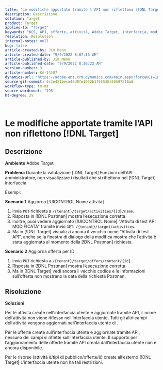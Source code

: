```yaml
---
title: "Le modifiche apportate tramite l’API non riflettono [!DNL Target]"
description: Descrizione
solution: Target
product: Target
applies-to: "Target"
keywords: "KCS, API, offerte, attività, Adobe Target, interfaccia, modifiche"
resolution: Resolution
internal-notes: null
bug: false
article-created-by: Jim Menn
article-created-date: "9/9/2022 8:07:16 AM"
article-published-by: Jim Menn
article-published-date: "9/9/2022 8:26:23 AM"
version-number: 3
article-number: KA-14507
dynamics-url: "https://adobe-ent.crm.dynamics.com/main.aspx?forceUCI=1&pagetype=entityrecord&etn=knowledgearticle&id=ccc21268-1630-ed11-9db1-0022480866ad"
source-git-commit: 0c3e421beca46d9fe1952b1f98538a50697216a0
workflow-type: tm+mt
source-wordcount: '198'
ht-degree: 2%

---
```


# Le modifiche apportate tramite l’API non riflettono [!DNL Target]

## Descrizione


<b>Ambiente</b>
Adobe Target

<b>Problema</b>
Durante la valutazione [!DNL Target] Funzioni dell’API amministratore, non visualizzare i risultati che si riflettono nel [!DNL Target] interfaccia.

Esempi:

<b>Scenario 1</b>
Aggiorna [!UICONTROL Nome attività]

1. Invia `PUT` richiesta a `/{tenant}/target/activities/{id}/name`.
2. Risposta in [!DNL Postman] mostra l’esecuzione corretta.
3. Inoltre, puoi vedere aggiornato [!UICONTROL Nome] &quot;Attività di test API MODIFICATA&quot; tramite invio `GET`: `/{tenant}/target/activities`.
4. Ma in [!DNL Target] visualizzi ancora il vecchio nome &quot;Attività di test API&quot;, anche se la finestra di dialogo della modifica mostra che l’attività è stata aggiornata al momento della [!DNL Postman] richiesta.


<b>Scenario 2</b>
Aggiorna offerta per ID

1. Invia `PUT` richiesta a `/{tenant}/target/offers/content/{id}`.
2. Risposta in [!DNL Postman] mostra l’esecuzione corretta.
3. Ma in [!DNL Target] vedi ancora il vecchio codice e le informazioni sull’offerta non mostrano la data della richiesta Postman.







## Risoluzione


<b>Soluzioni</b>

Per le attività create nell’interfaccia utente e aggiornate tramite API, il nome dell’attività non viene riflesso nell’interfaccia utente. Tutti gli altri campi dell’attività vengono aggiornati nell’interfaccia utente di .

Per le offerte create sull’interfaccia utente e aggiornate tramite API, nessuno dei campi si riflette sull’interfaccia utente. Il supporto per l’aggiornamento delle offerte tramite API creata dall’interfaccia utente non è ancora disponibile.

Per le risorse (attività ё/tipi di pubblico/offerte/ё) create all’esterno [!DNL Target] L&#39;interfaccia utente non ha tali restrizioni.


